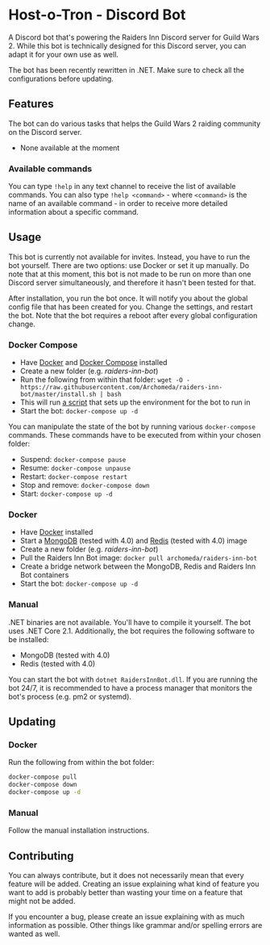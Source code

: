 # Host-o-Tron - Discord Bot
A Discord bot that's powering the Raiders Inn Discord server for Guild Wars 2.
While this bot is technically designed for this Discord server, you can adapt it for your own use as well.

The bot has been recently rewritten in .NET.
Make sure to check all the configurations before updating.

## Features
The bot can do various tasks that helps the Guild Wars 2 raiding community on the Discord server.
- None available at the moment

### Available commands
You can type `!help` in any text channel to receive the list of available commands.
You can also type `!help <command>` - where `<command>` is the name of an available command - in order to receive more detailed information about a specific command.

## Usage
This bot is currently not available for invites. Instead, you have to run the bot yourself.
There are two options: use Docker or set it up manually.
Do note that at this moment, this bot is not made to be run on more than one Discord server simultaneously, and therefore it hasn't been tested for that.

After installation, you run the bot once.
It will notify you about the global config file that has been created for you.
Change the settings, and restart the bot.
Note that the bot requires a reboot after every global configuration change.

### Docker Compose
 - Have [Docker](https://docs.docker.com/engine/installation/) and [Docker Compose](https://github.com/docker/compose/releases) installed
 - Create a new folder (e.g. *raiders-inn-bot*)
 - Run the following from within that folder:
   `wget -O - https://raw.githubusercontent.com/Archomeda/raiders-inn-bot/master/install.sh | bash`
 - This will run [a script](install.sh) that sets up the environment for the bot to run in
 - Start the bot: `docker-compose up -d`

You can manipulate the state of the bot by running various `docker-compose` commands.
These commands have to be executed from within your chosen folder:
 - Suspend: `docker-compose pause`
 - Resume: `docker-compose unpause`
 - Restart: `docker-compose restart`
 - Stop and remove: `docker-compose down`
 - Start: `docker-compose up -d`

### Docker
 - Have [Docker](https://docs.docker.com/engine/installation/) installed
 - Start a [MongoDB](https://hub.docker.com/_/mongo/) (tested with 4.0) and [Redis](https://hub.docker.com/_/redis/) (tested with 4.0) image
 - Create a new folder (e.g. *raiders-inn-bot*)
 - Pull the Raiders Inn Bot image: `docker pull archomeda/raiders-inn-bot`
 - Create a bridge network between the MongoDB, Redis and Raiders Inn Bot containers
 - Start the bot: `docker-compose up -d`

### Manual
.NET binaries are not available.
You'll have to compile it yourself.
The bot uses .NET Core 2.1.
Additionally, the bot requires the following software to be installed:
 - MongoDB (tested with 4.0)
 - Redis (tested with 4.0)

You can start the bot with `dotnet RaidersInnBot.dll`.
If you are running the bot 24/7, it is recommended to have a process manager that monitors the bot's process (e.g. pm2 or systemd).

## Updating
### Docker
Run the following from within the bot folder:
```bash
docker-compose pull
docker-compose down
docker-compose up -d
```

### Manual
Follow the manual installation instructions.

## Contributing
You can always contribute, but it does not necessarily mean that every feature will be added.
Creating an issue explaining what kind of feature you want to add is probably better than wasting your time on a feature that might not be added. 

If you encounter a bug, please create an issue explaining with as much information as possible.
Other things like grammar and/or spelling errors are wanted as well.
